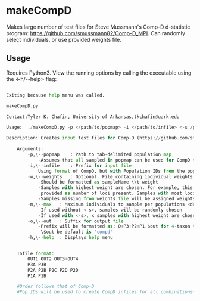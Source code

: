 # makeCompD
Makes large number of test files for Steve Mussmann's Comp-D d-statistic program: https://github.com/smussmann82/Comp-D_MPI. Can randomly select individuals, or use provided weights file. 

## Usage
Requires Python3. View the running options by calling the executable using the <-h/--help> flag:
~~~./makeCompD.py -h

Exiting because help menu was called.

makeCompD.py

Contact:Tyler K. Chafin, University of Arkansas,tkchafin@uark.edu

Usage:  ./makeCompD.py -p </path/to/popmap> -i </path/to/infile> <-s /path/to/stats> <-m int>

Description: Creates input test files for Comp-D (https://github.com/smussmann82/Comp-D_MPI)

	Arguments:
		-p,\--popmap	: Path to tab-delimited population map
			-Assumes that all sampled in popmap can be used for CompD tests
		-i,\--infile	: Prefix for input file
			Using format of CompD, but with Population IDs from the popmap file
		-w,\--weights	: Optional. File containing individual weights
			-Should be formatted as sampleName \\t weight
			-Samples with highest weight are chosen. For example, this could be
			 provided as number of loci present. Samples with most loci will be selected
			-Samples missing from weights file will be assigned weights of 0
		-m,\--max	: Maximum individuals to sample per populations <default=10>
			-If used without <-s>, samples will be randomly chosen
			-If used with <-s>, x samples with highest weight are chosen
		-o,\--out	: Suffix for output file
			-Prefix will be formatted as: O+P3+P2+P1.$out for 4-taxon test
			-\$out be default is 'compd'
		-h,\--help	: Displays help menu


	Infile format:
		OUT1 OUT2 OUT3+OUT4
		P3A P3B
		P2A P2B P2C P2D P2D
		P1A P1B

	#Order follows that of Comp-D
	#Pop IDs will be used to create CompD infiles for all combinations~~~
